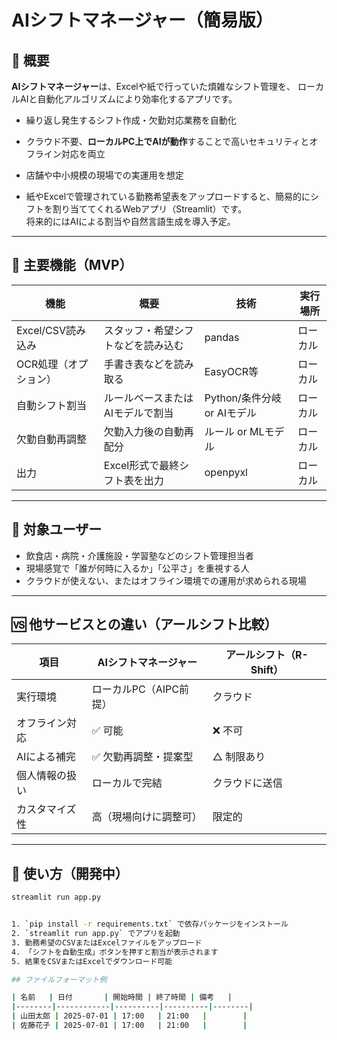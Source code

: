 # AIシフトマネージャー（簡易版）

## 🧩 概要

**AIシフトマネージャー**は、Excelや紙で行っていた煩雑なシフト管理を、
ローカルAIと自動化アルゴリズムにより効率化するアプリです。

- 繰り返し発生するシフト作成・欠勤対応業務を自動化
- クラウド不要、**ローカルPC上でAIが動作**することで高いセキュリティとオフライン対応を両立
- 店舗や中小規模の現場での実運用を想定

- 紙やExcelで管理されている勤務希望表をアップロードすると、簡易的にシフトを割り当ててくれるWebアプリ（Streamlit）です。  
将来的にはAIによる割当や自然言語生成を導入予定。
---

## 🚀 主要機能（MVP）

| 機能 | 概要 | 技術 | 実行場所 |
|------|------|------|----------|
| Excel/CSV読み込み | スタッフ・希望シフトなどを読み込む | pandas | ローカル |
| OCR処理（オプション） | 手書き表などを読み取る | EasyOCR等 | ローカル |
| 自動シフト割当 | ルールベースまたはAIモデルで割当 | Python/条件分岐 or AIモデル | ローカル |
| 欠勤自動再調整 | 欠勤入力後の自動再配分 | ルール or MLモデル | ローカル |
| 出力 | Excel形式で最終シフト表を出力 | openpyxl | ローカル |

---

## 🎯 対象ユーザー

- 飲食店・病院・介護施設・学習塾などのシフト管理担当者
- 現場感覚で「誰が何時に入るか」「公平さ」を重視する人
- クラウドが使えない、またはオフライン環境での運用が求められる現場

---

## 🆚 他サービスとの違い（アールシフト比較）

| 項目 | AIシフトマネージャー | アールシフト（R-Shift） |
|------|------------------------|--------------------------|
| 実行環境 | ローカルPC（AIPC前提） | クラウド |
| オフライン対応 | ✅ 可能 | ❌ 不可 |
| AIによる補完 | ✅ 欠勤再調整・提案型 | △ 制限あり |
| 個人情報の扱い | ローカルで完結 | クラウドに送信 |
| カスタマイズ性 | 高（現場向けに調整可） | 限定的 |

---

## 🧪 使い方（開発中）

```bash
streamlit run app.py


1. `pip install -r requirements.txt` で依存パッケージをインストール  
2. `streamlit run app.py` でアプリを起動  
3. 勤務希望のCSVまたはExcelファイルをアップロード  
4. 「シフトを自動生成」ボタンを押すと割当が表示されます  
5. 結果をCSVまたはExcelでダウンロード可能  

## ファイルフォーマット例

| 名前   | 日付       | 開始時間 | 終了時間 | 備考   |
|--------|------------|----------|----------|--------|
| 山田太郎 | 2025-07-01 | 17:00   | 21:00   |        |
| 佐藤花子 | 2025-07-01 | 17:00   | 21:00   |        |






